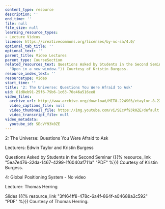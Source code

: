 ```yaml
---
content_type: resource
description: ''
end_time: ''
file: null
file_size: null
learning_resource_types:
- Lecture Videos
license: https://creativecommons.org/licenses/by-nc-sa/4.0/
optional_tab_title: ''
optional_text: ''
parent_title: Video Lectures
parent_type: CourseSection
related_resources_text: Questions Asked by Students in the Second Seminar ([PDF](resources/questionsseminar2
  "Open in a new window.")) Courtesy of Kristin Burgess.
resource_index_text: ''
resourcetype: Video
start_time: ''
title: '2: The Universe: Questions You Were Afraid to Ask'
uid: 81d8eb91-25f6-79b6-1c63-70e46a516ee8
video_files:
  archive_url: http://www.archive.org/download/MIT8.224S03/etaylor-8.224-sem-mit-9057-10feb2003-1430-220k.mp4
  video_captions_file: null
  video_thumbnail_file: https://img.youtube.com/vi/SEcVf93k0ZE/default.jpg
  video_transcript_file: null
video_metadata:
  youtube_id: SEcVf93k0ZE
---
```


2: The Universe: Questions You Were Afraid to Ask

Lecturers: Edwin Taylor and Kristin Burgess

Questions Asked by Students in the Second Seminar ({{% resource_link "5ea7e476-32da-1467-4299-1f6040af711a" "PDF" %}}) Courtesy of Kristin Burgess.

4: Global Positioning System - No video

Lecturer: Thomas Herring

Slides ({{% resource_link "3f464ff8-478c-6a4f-864f-a04688a3c592" "PDF" %}}) Courtesy of Thomas Herring.

